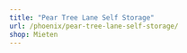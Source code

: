 ```yaml
---
title: "Pear Tree Lane Self Storage"
url: /phoenix/pear-tree-lane-self-storage/
shop: Mieten
---
```


